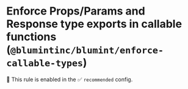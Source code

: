 # Enforce Props/Params and Response type exports in callable functions (`@blumintinc/blumint/enforce-callable-types`)

💼 This rule is enabled in the ✅ `recommended` config.

<!-- end auto-generated rule header -->
